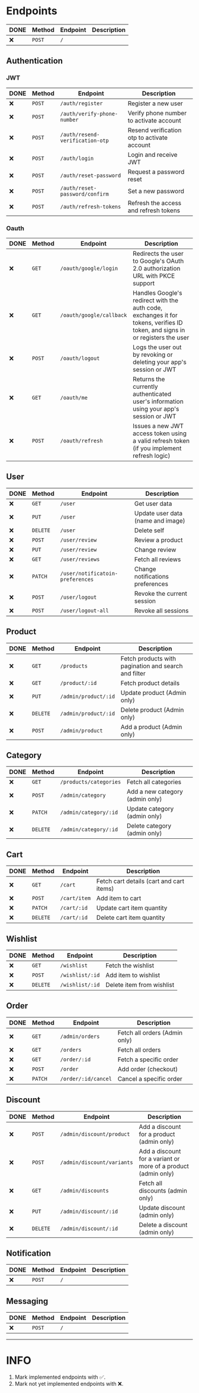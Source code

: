 # Endpoints

| DONE | Method | Endpoint | Description |
| ---- | ------ | -------- | ----------- |
| ❌   | `POST` | `/`      |             |

## Authentication

### JWT

| DONE | Method | Endpoint                        | Description                                 |
| ---- | ------ | ------------------------------- | ------------------------------------------- |
| ❌   | `POST` | `/auth/register`                | Register a new user                         |
| ❌   | `POST` | `/auth/verify-phone-number`     | Verify phone number to activate account     |
| ❌   | `POST` | `/auth/resend-verification-otp` | Resend verification otp to activate account |
| ❌   | `POST` | `/auth/login`                   | Login and receive JWT                       |
| ❌   | `POST` | `/auth/reset-password`          | Request a password reset                    |
| ❌   | `POST` | `/auth/reset-password/confirm`  | Set a new password                          |
| ❌   | `POST` | `/auth/refresh-tokens`          | Refresh the access and refresh tokens       |

### Oauth

| DONE | Method | Endpoint                 | Description                                                                                                                  |
| ---- | ------ | ------------------------ | ---------------------------------------------------------------------------------------------------------------------------- |
| ❌   | `GET`  | `/oauth/google/login`    | Redirects the user to Google's OAuth 2.0 authorization URL with PKCE support                                                 |
| ❌   | `GET`  | `/oauth/google/callback` | Handles Google's redirect with the auth code, exchanges it for tokens, verifies ID token, and signs in or registers the user |
| ❌   | `POST` | `/oauth/logout`          | Logs the user out by revoking or deleting your app's session or JWT                                                          |
| ❌   | `GET`  | `/oauth/me`              | Returns the currently authenticated user's information using your app's session or JWT                                       |
| ❌   | `POST` | `/oauth/refresh`         | Issues a new JWT access token using a valid refresh token (if you implement refresh logic)                                   |

## User

| DONE | Method   | Endpoint                         | Description                       |
| ---- | -------- | -------------------------------- | --------------------------------- |
| ❌   | `GET`    | `/user`                          | Get user data                     |
| ❌   | `PUT`    | `/user`                          | Update user data (name and image) |
| ❌   | `DELETE` | `/user`                          | Delete self                       |
| ❌   | `POST`   | `/user/review`                   | Review a product                  |
| ❌   | `PUT`    | `/user/review`                   | Change review                     |
| ❌   | `GET`    | `/user/reviews`                  | Fetch all reviews                 |
| ❌   | `PATCH`  | `/user/notificatoin-preferences` | Change notifications preferences  |
| ❌   | `POST`   | `/user/logout`                   | Revoke the current session        |
| ❌   | `POST`   | `/user/logout-all`               | Revoke all sessions               |

## Product

| DONE | Method   | Endpoint             | Description                                          |
| ---- | -------- | -------------------- | ---------------------------------------------------- |
| ❌   | `GET`    | `/products`          | Fetch products with pagination and search and filter |
| ❌   | `GET`    | `/product/:id`       | Fetch product details                                |
| ❌   | `PUT`    | `/admin/product/:id` | Update product (Admin only)                          |
| ❌   | `DELETE` | `/admin/product/:id` | Delete product (Admin only)                          |
| ❌   | `POST`   | `/admin/product`     | Add a product (Admin only)                           |

## Category

| DONE | Method   | Endpoint               | Description                     |
| ---- | -------- | ---------------------- | ------------------------------- |
| ❌   | `GET`    | `/products/categories` | Fetch all categories            |
| ❌   | `POST`   | `/admin/category`      | Add a new category (admin only) |
| ❌   | `PATCH`  | `/admin/category/:id`  | Update category (admin only)    |
| ❌   | `DELETE` | `/admin/category/:id`  | Delete category (admin only)    |

## Cart

| DONE | Method   | Endpoint     | Description                              |
| ---- | -------- | ------------ | ---------------------------------------- |
| ❌   | `GET`    | `/cart`      | Fetch cart details (cart and cart items) |
| ❌   | `POST`   | `/cart/item` | Add item to cart                         |
| ❌   | `PATCH`  | `/cart/:id`  | Update cart item quantity                |
| ❌   | `DELETE` | `/cart/:id`  | Delete cart item quantity                |

## Wishlist

| DONE | Method   | Endpoint        | Description               |
| ---- | -------- | --------------- | ------------------------- |
| ❌   | `GET`    | `/wishlist`     | Fetch the wishlist        |
| ❌   | `POST`   | `/wishlist/:id` | Add item to wishlist      |
| ❌   | `DELETE` | `/wishlist/:id` | Delete item from wishlist |

## Order

| DONE | Method  | Endpoint            | Description                   |
| ---- | ------- | ------------------- | ----------------------------- |
| ❌   | `GET`   | `/admin/orders`     | Fetch all orders (Admin only) |
| ❌   | `GET`   | `/orders`           | Fetch all orders              |
| ❌   | `GET`   | `/order/:id`        | Fetch a specific order        |
| ❌   | `POST`  | `/order`            | Add order (checkout)          |
| ❌   | `PATCH` | `/order/:id/cancel` | Cancel a specific order       |

## Discount

| DONE | Method   | Endpoint                   | Description                                                    |
| ---- | -------- | -------------------------- | -------------------------------------------------------------- |
| ❌   | `POST`   | `/admin/discount/product`  | Add a discount for a product (admin only)                      |
| ❌   | `POST`   | `/admin/discount/variants` | Add a discount for a variant or more of a product (admin only) |
| ❌   | `GET`    | `/admin/discounts`         | Fetch all discounts (admin only)                               |
| ❌   | `PUT`    | `/admin/discount/:id`      | Update discount (admin only)                                   |
| ❌   | `DELETE` | `/admin/discount/:id`      | Delete a discount (admin only)                                 |

## Notification

| DONE | Method | Endpoint | Description |
| ---- | ------ | -------- | ----------- |
| ❌   | `POST` | `/`      |             |

## Messaging

| DONE | Method | Endpoint | Description |
| ---- | ------ | -------- | ----------- |
| ❌   | `POST` | `/`      |             |

---

# INFO

1. Mark implemented endpoints with ✅.
2. Mark not yet implemented endpoints with ❌.
